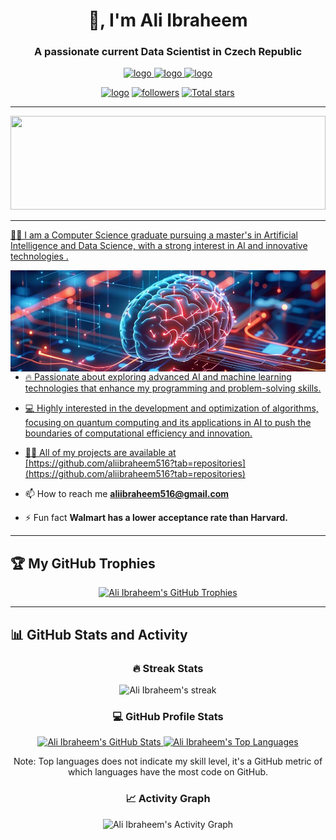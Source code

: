 <h1 align="center">👋, I'm Ali Ibraheem </h1>
<h3 align="center">A passionate current Data Scientist in Czech Republic </h3>

<!-- My links -->
<p align="center">
  <a href="https://www.linkedin.com/in/ali-ibraheem-b17309315/"><img alt="logo" src="https://img.shields.io/badge/-LinkedIn-0077B5?logo=linkedin&logoColor=white&style=for-the-badge"/>
  <a href="https://github.com/aliibraheem516"><img alt="logo" src="https://img.shields.io/badge/-GitHub-black?logo=github&logoColor=white&style=for-the-badge"/>
  <a href="https://www.instagram.com/aliibraheem516/"><img alt="logo" src="https://img.shields.io/badge/-Instagram-c13584?logo=instagram&logoColor=white&style=for-the-badge"/>
</p>
<p align="center">
  <a href="aliibraheem516"><img alt="logo" src="https://komarev.com/ghpvc/?username=aliibraheem516&style=for-the-badge"/></a>
  <a href="https://custom-icon-badges.demolab.com/github/followers/aliibraheem516">
  <img alt="followers" title="Følg mig på Github" src="https://custom-icon-badges.demolab.com/github/followers/aliibraheem516?color=236ad3&labelColor=1155ba&style=for-the-badge&logo=person-add&label=Followers&logoColor=white"/></a>
  <a href="https://github.com/aliibraheem516?tab=repositories&sort=stargazers"><img alt="Total stars" title="Total stars on GitHub" src="https://custom-icon-badges.demolab.com/github/stars/aliibraheem516?color=236ad3&labelColor=1155ba&style=for-the-badge&logo=star&label=Total%20Stars&logoColor=white"/>



</p>

<hr>

<img src="https://raw.githubusercontent.com/rodrigograca31/rodrigograca31/master/matrix.svg" width="100%" height="150px"/> 

 <hr>
<!-- Coding joke image and our details -->
 
 👨‍💻 I am a Computer Science graduate pursuing a master's in Artificial Intelligence and Data Science, with a strong interest in Al and innovative technologies .
 
<img style="object-fit: cover;" src="https://github.com/aliibraheem516/aliibraheem516/blob/main/ai.jpg" alt="dev_object" align="right" width="583.2" height="162" />
 
- 🔥 Passionate about exploring advanced AI and machine learning technologies that enhance my programming and problem-solving skills.

- 💻 Highly interested in the development and optimization of algorithms, focusing on quantum computing and its applications in AI to push the boundaries of computational efficiency and innovation.

- 👨‍💻 All of my projects are available at [https://github.com/aliibraheem516?tab=repositories](https://github.com/aliibraheem516?tab=repositories)

- 📫 How to reach me **aliibraheem516@gmail.com**

- ⚡ Fun fact **Walmart has a lower acceptance rate than Harvard.**

<hr>

## 🏆 My GitHub Trophies
<p align="center">
  <!-- Link to the trophy section -->
  <a href="https://github.com/ryo-ma/github-profile-trophy">
    <img src="https://github-profile-trophy.vercel.app/?username=aliibraheem516&theme=onestar&column=3&row=5&margin-w=15&margin-h=15&no-bg=true" alt="Ali Ibraheem's GitHub Trophies">
  </a>
</p>

<hr>


## 📊 GitHub Stats and Activity

<!-- Grid layout using HTML -->
<div align="center">
  <!-- Streak Stats -->
  <div>
    <h3>🔥 Streak Stats</h3>
    <img title="Streak Stats" alt="Ali Ibraheem's streak" src="https://streak-stats.demolab.com/?user=aliibraheem516&theme=dark&hide_border=true&background=0D1117&stroke=58A6FF&ring=58A6FF&fire=DD2727&currStreakLabel=58A6FF&sideLabels=58A6FF&currStreakNum=FFFFFF&sideNums=FFFFFF&dates=9E9E9E&mode=weekly" />
  </div>
  <!-- GitHub Profile Stats -->
  <div>
    <h3>💻 GitHub Profile Stats</h3>
    <a href="https://github.com/anuraghazra/github-readme-stats">
      <img alt="Ali Ibraheem's GitHub Stats" src="https://denvercoder1-github-readme-stats.vercel.app/api/?username=aliibraheem516&show_icons=true&include_all_commits=true&count_private=true&hide_border=true&bg_color=0D1117&icon_color=58A6FF&text_color=9f9f9f&title_color=58A6FF" height="180px"/>
    </a>  
    <a href="https://github.com/anuraghazra/github-readme-stats">
      <img alt="Ali Ibraheem's Top Languages" src="https://denvercoder1-github-readme-stats.vercel.app/api/top-langs/?username=aliibraheem516&langs_count=12&layout=compact&hide_border=true&bg_color=0D1117&title_color=58A6FF&text_color=9f9f9f&icon_color=58A6FF&hide=Jupyter%20Notebook,Roff,HTML,CSS" height="180px"/>
    </a>
    <p>Note: Top languages does not indicate my skill level, it's a GitHub metric of which languages have the most code on GitHub.</p>
  </div>
  <!-- Activity Graph -->
  <div>
    <h3>📈 Activity Graph</h3>
    <a>
      <img alt="Ali Ibraheem's Activity Graph" src="https://github-readme-activity-graph.vercel.app/graph/?username=aliibraheem516&theme=react-dark&hide_border=true&height=300" />
    </a>
  </div>
</div>


